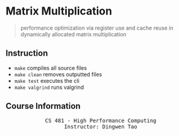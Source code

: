 # Matrix Multiplication

> performance optimization via register use and cache reuse in dynamically allocated matrix multiplication

## Instruction
- `make` compiles all source files
- `make clean` removes outputted files
- `make test` executes the cli
- `make valgrind` runs valgrind

## Course Information
<pre align="center">
CS 481 - High Performance Computing
Instructor: Dingwen Tao
</pre>